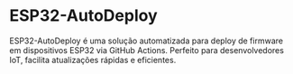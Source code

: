 # ESP32-AutoDeploy
ESP32-AutoDeploy é uma solução automatizada para deploy de firmware em dispositivos ESP32 via GitHub Actions. Perfeito para desenvolvedores IoT, facilita atualizações rápidas e eficientes.
